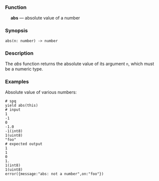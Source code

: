 ### Function

&emsp; **abs** &mdash; absolute value of a number

### Synopsis

```
abs(n: number) -> number
```

### Description

The _abs_ function returns the absolute value of its argument `n`, which
must be a numeric type.

### Examples

Absolute value of various numbers:
```mdtest-spq {data-layout="stacked"}
# spq
yield abs(this)
# input
1
-1
0
-1.0
-1(int8)
1(uint8)
"foo"
# expected output
1
1
0
1.
1(int8)
1(uint8)
error({message:"abs: not a number",on:"foo"})
```
